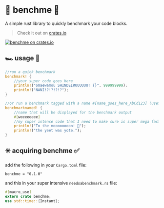 # 🦀 benchme 🐢

A simple rust library to quickly benchmark your code blocks.

> Check it out on [crates.io](https://crates.io/crates/benchme)

[![benchme on crates.io](https://img.shields.io/crates/v/benchme.svg)](https://crates.io/crates/benchme)

## 🏎 usage 🚀

```rust
//run a quick benchmark
benchmark! {
    //your super code goes here
    println!("omaewamou SHINDEIRUUUUUU! {}", 999999999);
    println!("NANI!?!?!?!?");
}

//or run a benchmark tagged with a name #[name_goes_here_AbCd123] (useful if you are benchmarking more than one thing)
benchmarknamed! {
    //name that will be displayed for the benchmark output
    #[weeeeeeee]
    //my super intense code that I need to make sure is super mega fast
    println!("To the moooooooon! 🚀");
    println!("the yeet was yote.");
}
```

## ✳️ acquiring benchme ✅

add the following in your `Cargo.toml` file:

`benchme = "0.1.0"`

and this in your super intensive `needsabenchmark.rs` file:
``` rust
#[macro_use]
extern crate benchme;
use std::time::{Instant};
```